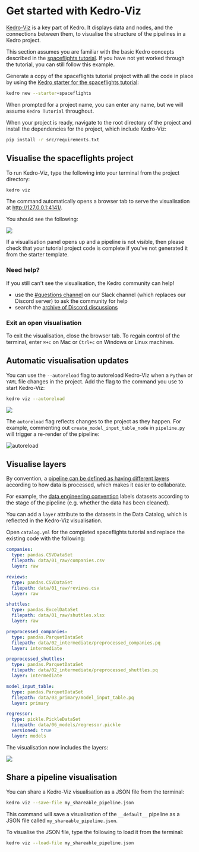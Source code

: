 # Get started with Kedro-Viz

[Kedro-Viz](https://github.com/kedro-org/kedro-viz) is a key part of Kedro. It displays data and nodes, and the connections between them, to visualise the structure of the pipelines in a Kedro project.

This section assumes you are familiar with the basic Kedro concepts described in the [spaceflights tutorial](../tutorial/spaceflights_tutorial.md). If you have not yet worked through the tutorial, you can still follow this example.

Generate a copy of the spaceflights tutorial project with all the code in place by using the [Kedro starter for the spaceflights tutorial](https://github.com/kedro-org/kedro-starters/tree/main/spaceflights):

```bash
kedro new --starter=spaceflights
```

When prompted for a project name, you can enter any name, but we will assume `Kedro Tutorial` throughout.

When your project is ready, navigate to the root directory of the project and install the dependencies for the project, which include Kedro-Viz:

```bash
pip install -r src/requirements.txt
```

## Visualise the spaceflights project

To run Kedro-Viz, type the following into your terminal from the project directory:

```bash
kedro viz
```

The command automatically opens a browser tab to serve the visualisation at http://127.0.0.1:4141/.

You should see the following:

![](../meta/images/pipeline_visualisation.png)

If a visualisation panel opens up and a pipeline is not visible, then please check that your tutorial project code is complete if you've not generated it from the starter template.

### Need help?

If you still can't see the visualisation, the Kedro community can help!

* use the [#questions channel](https://slack.kedro.org/) on our Slack channel (which replaces our Discord server) to ask the community for help
* search the [archive of Discord discussions](https://linen-discord.kedro.org/)


### Exit an open visualisation

To exit the visualisation, close the browser tab. To regain control of the terminal, enter `⌘+c` on Mac or `Ctrl+c` on Windows or Linux machines.

## Automatic visualisation updates

You can use the `--autoreload` flag to autoreload Kedro-Viz when a `Python` or `YAML` file changes in the project. Add the flag to the command you use to start Kedro-Viz:

```bash
kedro viz --autoreload
```

![](../meta/images/kedro_viz_autoreload.gif)

The `autoreload` flag reflects changes to the project as they happen. For example, commenting out `create_model_input_table_node` in `pipeline.py` will trigger a re-render of the pipeline:

![autoreload](../meta/images/autoreload.gif)

## Visualise layers

By convention, a [pipeline can be defined as having different layers](../resources/glossary.md#layers-data-engineering-convention) according to how data is processed, which makes it easier to collaborate.

For example, the [data engineering convention](../faq/faq.md#what-is-data-engineering-convention) labels datasets according to the stage of the pipeline (e.g. whether the data has been cleaned).

You can add a `layer` attribute to the datasets in the Data Catalog, which is reflected in the Kedro-Viz visualisation.

Open `catalog.yml` for the completed spaceflights tutorial and replace the existing code with the following:

```yaml
companies:
  type: pandas.CSVDataSet
  filepath: data/01_raw/companies.csv
  layer: raw

reviews:
  type: pandas.CSVDataSet
  filepath: data/01_raw/reviews.csv
  layer: raw

shuttles:
  type: pandas.ExcelDataSet
  filepath: data/01_raw/shuttles.xlsx
  layer: raw

preprocessed_companies:
  type: pandas.ParquetDataSet
  filepath: data/02_intermediate/preprocessed_companies.pq
  layer: intermediate

preprocessed_shuttles:
  type: pandas.ParquetDataSet
  filepath: data/02_intermediate/preprocessed_shuttles.pq
  layer: intermediate

model_input_table:
  type: pandas.ParquetDataSet
  filepath: data/03_primary/model_input_table.pq
  layer: primary

regressor:
  type: pickle.PickleDataSet
  filepath: data/06_models/regressor.pickle
  versioned: true
  layer: models
```

The visualisation now includes the layers:

![](../meta/images/pipeline_visualisation_with_layers.png)

## Share a pipeline visualisation

You can share a Kedro-Viz visualisation as a JSON file from the terminal:

```bash
kedro viz --save-file my_shareable_pipeline.json
```

This command will save a visualisation of the `__default__` pipeline as a JSON file called `my_shareable_pipeline.json`.

To visualise the JSON file, type the following to load it from the terminal:

```bash
kedro viz --load-file my_shareable_pipeline.json
```
